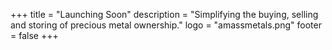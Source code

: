 +++ 
title = "Launching Soon" 
description = "Simplifying the buying, selling and storing of precious metal ownership."
logo = "amassmetals.png" 
footer = false
+++
